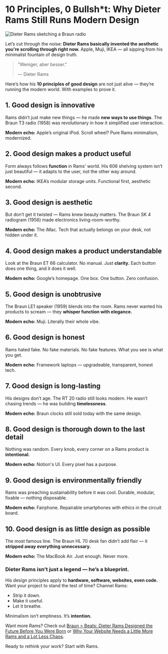 # 10 Principles, 0 Bullsh*t: Why Dieter Rams Still Runs Modern Design

![Dieter Rams sketching a Braun radio](/images/dieter-rams-sketch.jpeg)

Let’s cut through the noise: **Dieter Rams basically invented the aesthetic you're scrolling through right now.** Apple, Muji, IKEA — all sipping from his minimalist fountain of design truth.

> "Weniger, aber besser."
>
> — Dieter Rams

Here’s how his **10 principles of good design** are not just alive — they’re running the modern world. With examples to prove it.



## 1. Good design is innovative

Rams didn’t just make new things — he made **new ways to use things**. The Braun T3 radio (1958) was revolutionary in how it simplified user interaction. 

**Modern echo:** Apple’s original iPod. Scroll wheel? Pure Rams minimalism, modernized.



## 2. Good design makes a product useful

Form always follows **function** in Rams' world. His 606 shelving system isn’t just beautiful — it adapts to the user, not the other way around.

**Modern echo:** IKEA’s modular storage units. Functional first, aesthetic second.



## 3. Good design is aesthetic

But don’t get it twisted — Rams knew beauty matters. The Braun SK 4 radiogram (1956) made electronics living-room-worthy. 

**Modern echo:** The iMac. Tech that actually belongs on your desk, not hidden under it.



## 4. Good design makes a product understandable

Look at the Braun ET 66 calculator. No manual. Just **clarity.** Each button does one thing, and it does it well.

**Modern echo:** Google’s homepage. One box. One button. Zero confusion.



## 5. Good design is unobtrusive

The Braun LE1 speaker (1959) blends into the room. Rams never wanted his products to scream — they **whisper function with elegance.**

**Modern echo:** Muji. Literally their whole vibe.



## 6. Good design is honest

Rams hated fake. No fake materials. No fake features. What you see is what you get.

**Modern echo:** Framework laptops — upgradeable, transparent, honest tech.



## 7. Good design is long-lasting

His designs don’t age. The RT 20 radio still looks modern. He wasn’t chasing trends — he was building **timelessness**.

**Modern echo:** Braun clocks still sold today with the same design.



## 8. Good design is thorough down to the last detail

Nothing was random. Every knob, every corner on a Rams product is **intentional.**

**Modern echo:** Notion's UI. Every pixel has a purpose.



## 9. Good design is environmentally friendly

Rams was preaching sustainability before it was cool. Durable, modular, fixable — nothing disposable.

**Modern echo:** Fairphone. Repairable smartphones with ethics in the circuit board.



## 10. Good design is as little design as possible

The most famous line. The Braun HL 70 desk fan didn’t add flair — it **stripped away everything unnecessary.**

**Modern echo:** The MacBook Air. Just enough. Never more.



### Dieter Rams isn’t just a legend — he’s a blueprint.

His design principles apply to **hardware, software, websites, even code.** Want your project to stand the test of time? Channel Rams:

- Strip it down.
- Make it useful.
- Let it breathe.

Minimalism isn’t emptiness. It’s **intention.**



Want more Rams? Check out [Braun > Beats: Dieter Rams Designed the Future Before You Were Born](/blog/tom) or [Why Your Website Needs a Little More Rams and a Lot Less Chaos](/blog/majesty).

Ready to rethink your work? Start with Rams.

